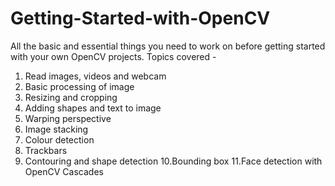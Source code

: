 # Getting-Started-with-OpenCV
All the basic and essential things you need to work on before getting started with your own OpenCV projects.
Topics covered -
 1. Read images, videos and webcam
 2. Basic processing of image
 3. Resizing and cropping
 4. Adding shapes and text to image
 5. Warping perspective
 6. Image stacking
 7. Colour detection
 8. Trackbars
 9. Contouring and shape detection
 10.Bounding box
 11.Face detection with OpenCV Cascades
